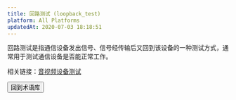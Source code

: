 ```yaml
---
title: 回路测试 (loopback_test)
platform: All Platforms
updatedAt: 2020-07-03 18:18:51
---
```

回路测试是指通信设备发出信号、信号经传输后又回到该设备的一种测试方式，通常用于测试通信设备是否能正常工作。

<div class="alert info">相关链接：<a href="https://docs.agora.io/cn/Interactive%20Broadcast/test_switch_device_android?platform=Android">音视频设备测试</a></div>
	
	
<a href="./terms"><button>回到术语库</button></a>